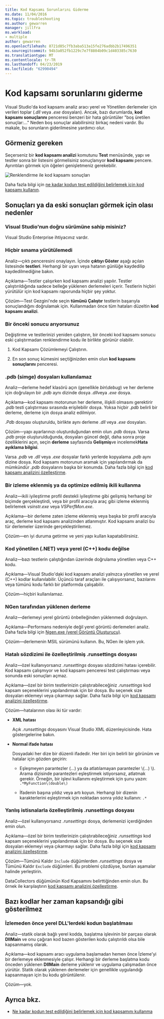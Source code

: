 ```yaml
---
title: Kod Kapsamı Sorunlarını Giderme
ms.date: 11/04/2016
ms.topic: troubleshooting
ms.author: gewarren
manager: jillfra
ms.workload:
- multiple
author: gewarren
ms.openlocfilehash: 8721d85c7fb3aba513a15fe276adbb2b17496351
ms.sourcegitcommit: 94b3a052fb1229c7e7f8804b09c1d403385c7630
ms.translationtype: MT
ms.contentlocale: tr-TR
ms.lasthandoff: 04/23/2019
ms.locfileid: "62990494"
---
```

# <a name="troubleshoot-code-coverage"></a>Kod kapsamı sorunlarını giderme

Visual Studio'da kod kapsamı analiz aracı yerel ve Yönetilen derlemeler için verileri toplar (*.dll* veya *.exe* dosyaları). Ancak, bazı durumlarda, **kod kapsamı sonuçlarını** penceresi benzeri bir hata görüntüler "boş üretilen sonuçlar:..." Neden boş sonuçlar alabilirsiniz birkaç nedeni vardır. Bu makale, bu sorunların giderilmesine yardımcı olur.

## <a name="what-you-should-see"></a>Görmeniz gereken

Seçerseniz bir **kod kapsamı analizi** komutunu **Test** menüsünde, yapı ve testler sonra bir listesini görmelisiniz sonuçlanıyor **kod kapsamı** pencere. Ayrıntıları görmek için öğeleri genişletmeniz gerekebilir.

![Renklendirme ile kod kapsamı sonuçları](../test/media/codecoverage1.png)

Daha fazla bilgi için [ne kadar kodun test edildiğini belirlemek için kod kapsamı kullanın](../test/using-code-coverage-to-determine-how-much-code-is-being-tested.md).

## <a name="possible-reasons-for-seeing-no-results-or-old-results"></a>Sonuçları ya da eski sonuçları görmek için olası nedenler

### <a name="do-you-have-the-right-edition-of-visual-studio"></a>Visual Studio'nun doğru sürümüne sahip misiniz?
 Visual Studio Enterprise ihtiyacınız vardır.

### <a name="no-tests-were-executed"></a>Hiçbir sınama yürütülemedi

Analiz&mdash;çıktı penceresini onaylayın. İçinde **çıktıyı Göster** aşağı açılan listesinde **testleri**. Herhangi bir uyarı veya hatanın günlüğe kaydedilip kaydedilmediğine bakın.

Açıklama&mdash;Testler çalışırken kod kapsamı analizi yapılır. Testler çalıştırıldığında sadece belleğe yüklenen derlemeleri içerir. Testlerin hiçbiri yürütülür için kod kapsamı raporunda hiçbir şey yoktur.

Çözüm&mdash;Test Gezgini'nde seçin **tümünü Çalıştır** testlerin başarıyla sonuçlandığını doğrulamak için. Kullanmadan önce tüm hataları düzeltin **kod kapsamı analizi**.

### <a name="youre-looking-at-a-previous-result"></a>Bir önceki sonucu arıyorsunuz

Değiştirme ve testlerinizi yeniden çalıştırın, bir önceki kod kapsamı sonucu eski çalıştırmadan renklendirme kodu ile birlikte görünür olabilir.

1. Kod Kapsamı Çözümlemeyi Çalıştırın.

2. En son sonuç kümesini seçtiğinizden emin olun **kod kapsamı sonuçlarını** penceresi.

### <a name="pdb-symbol-files-are-unavailable"></a>.pdb (simge) dosyaları kullanılamaz

Analiz&mdash;derleme hedef klasörü açın (genellikle *bin\debug*) ve her derleme için doğrulayın bir *.pdb* aynı dizinde dosya *.dll*veya *.exe* dosya.

Açıklama&mdash;kod kapsamı motorunun her derleme, ilişkili olmasını gerektirir *.pdb* testi çalıştırması sırasında erişilebilir dosya. Yoksa hiçbir *.pdb* belirli bir derleme, derleme için dosya analiz edilmiyor.

*.Pdb* dosyası oluşturuldu, birlikte aynı derleme *.dll* veya *.exe* dosyaları.

Çözüm&mdash;yapı ayarlarınızı oluşturduğundan emin olun *.pdb* dosya. Varsa *.pdb* proje oluşturulduğunda, dosyaları güncel değil, daha sonra proje özelliklerini açın, seçin **derleme** sayfasında **Gelişmiş**ve incelemek**Hata ayıklama bilgisi**.

Varsa *.pdb* ve *.dll* veya *.exe* dosyalar farklı yerlerde kopyalama *.pdb* aynı dizine dosya. Kod kapsamı motorunun aramak için yapılandırmak da mümkündür *.pdb* dosyalarını başka bir konumda. Daha fazla bilgi için [kod kapsamı analizini özelleştirme](../test/customizing-code-coverage-analysis.md).

### <a name="use-an-instrumented-or-optimized-binary"></a>Bir izleme eklenmiş ya da optimize edilmiş ikili kullanma

Analiz&mdash;ikili iyileştirme profil destekli iyileştirme gibi gelişmiş herhangi bir biçimde gerçekleştirdi, veya bir profil aracıyla araç gibi izleme eklenmiş belirlemek *vsinstr.exe* veya  *VSPerfMon.exe*.

Açıklama&mdash;bir derleme zaten izleme eklenmiş veya başka bir profil aracıyla araç, derleme kod kapsamı analizinden atlanmıştır. Kod kapsamı analizi bu tür derlemeler üzerinde gerçekleştirilemez.

Çözüm&mdash;en iyi duruma getirme ve yeni yapı kullan kapatabilirsiniz.

### <a name="code-is-not-managed-net-or-native-c-code"></a>Kod yönetilen (.NET) veya yerel (C++) kodu değilse

Analiz&mdash;bazı testlerin çalıştığından üzerinde doğrulama yönetilen veya C++ kodu.

Açıklama&mdash;Visual Studio'daki kod kapsamı analizi yalnızca yönetilen ve yerel (C++) kodlar kullanılabilir. Üçüncü taraf araçları ile çalışıyorsanız, bazılarını veya tümünü kodu farklı bir platformda çalışabilir.

Çözüm&mdash;hiçbiri kullanılamaz.

### <a name="assembly-has-been-installed-by-ngen"></a>NGen tarafından yüklenen derleme

Analiz&mdash;derlemeyi yerel görüntü önbelleğinden yüklenmedi doğrulayın.

Açıklama&mdash;Performans nedeniyle değil yerel görüntü derlemeleri analiz. Daha fazla bilgi için [Ngen.exe (yerel Görüntü Oluşturucu)](/dotnet/framework/tools/ngen-exe-native-image-generator).

Çözüm&mdash;derlemenin MSIL sürümünü kullanın. Bu, NGen ile işlem yok.

### <a name="custom-runsettings-file-with-bad-syntax"></a>Hatalı sözdizimi ile özelleştirilmiş .runsettings dosyası

Analiz&mdash;özel kullanıyorsanız *.runsettings* dosyası sözdizimi hatası içerebilir. Kod kapsamı çalışmıyor ve kod kapsamı penceresi test çalıştırması veya sonunda eski sonuçları açmaz.

Açıklama&mdash;özel bir birim testlerinizin çalıştırabileceğiniz *.runsettings* kod kapsam seçeneklerini yapılandırmak için bir dosya. Bu seçenek size dosyaları eklemeyi veya çıkarmayı sağlar. Daha fazla bilgi için [kod kapsamı analizini özelleştirme](../test/customizing-code-coverage-analysis.md).

Çözüm&mdash;hatalarının olası iki tür vardır:

- **XML hatası**

     Açık *.runsettings* dosyasını Visual Studio XML düzenleyicisinde. Hata göstergelerine bakın.

- **Normal ifade hatası**

     Dosyadaki her dize bir düzenli ifadedir. Her biri için belirli bir görünüm ve hatalar için gözden geçirin:

    - Eşleşmeyen parantezler (...) ya da atlatılamayan parantezler \\(...) \\). Arama dizisinde parantezleri eşleştirmek istiyorsanız, atlatmak gerekir. Örneğin, bir işlevi kullanımı eşleştirmek için şunu yazın: `.*MyFunction\(double\)`

    - İfadenin başına yıldız veya artı koyun. Herhangi bir dizenin karakterlerini eşleştirmek için noktadan sonra yıldız kullanın: `.*`

### <a name="custom-runsettings-file-with-incorrect-exclusions"></a>Yanlış istisnalarla özelleştirilmiş .runsettings dosyası

Analiz&mdash;özel kullanıyorsanız *.runsettings* dosya, derlemenizi içerdiğinden emin olun.

Açıklama&mdash;özel bir birim testlerinizin çalıştırabileceğiniz *.runsettings* kod kapsam seçeneklerini yapılandırmak için bir dosya. Bu seçenek size dosyaları eklemeyi veya çıkarmayı sağlar. Daha fazla bilgi için [kod kapsamı analizini özelleştirme](../test/customizing-code-coverage-analysis.md).

Çözüm&mdash;Tümünü Kaldır `Include` düğümlerden *.runsettings* dosya ve Tümünü Kaldır `Exclude` düğümleri. Bu problemi çözdüyse, bunları aşamalar halinde yerleştirin.

DataCollectors düğümünün Kod Kapsamını belirttiğinden emin olun. Bu örnek ile karşılaştırın [kod kapsamı analizini özelleştirme](../test/customizing-code-coverage-analysis.md).

## <a name="some-code-is-always-shown-as-not-covered"></a>Bazı kodlar her zaman kapsandığı gibi gösterilmez

### <a name="initialization-code-in-native-dlls-is-executed-before-instrumentation"></a>İzlemeden önce yerel DLL'lerdeki kodun başlatılması

Analiz&mdash;statik olarak bağlı yerel kodda, başlatma işlevinin bir parçası olarak **DllMain** ve onu çağıran kod bazen gösterilen kodu çalıştırıldı olsa bile kapsanmamış olarak.

Açıklama&mdash;kod kapsamı aracı uygulama başlamadan hemen önce İzleme'yi bir derlemeye eklenmesiyle çalışır. Herhangi bir derleme başlatma kodu önceden yüklenen **DllMain** derleme yüklenir ve uygulama çalışmadan önce yürütür. Statik olarak yüklenen derlemeler için genellikle uygulandığı kapsanmayan için bu kodu görüntülenir.

Çözüm&mdash;yok.

## <a name="see-also"></a>Ayrıca bkz.

- [Ne kadar kodun test edildiğini belirlemek için kod kapsamını kullanma](../test/using-code-coverage-to-determine-how-much-code-is-being-tested.md)